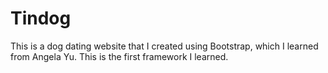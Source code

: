 # Tindog
This is a dog dating website that I created using Bootstrap, which I learned from Angela Yu. This is the first framework I learned.
